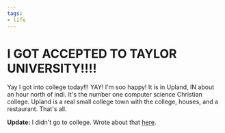 ```yaml
---
tags:
- life
---
```


# I GOT ACCEPTED TO TAYLOR UNIVERSITY!!!!

Yay I got into college today!!! YAY! I'm soo happy! It is in Upland, IN about an hour north of indi. It's the number one computer science Christian college. Upland is a real small college town with the college, houses, and a restaurant. That's all.

**Update:** I didn't go to college. Wrote about that [here](https://soffes.blog/four-years).
